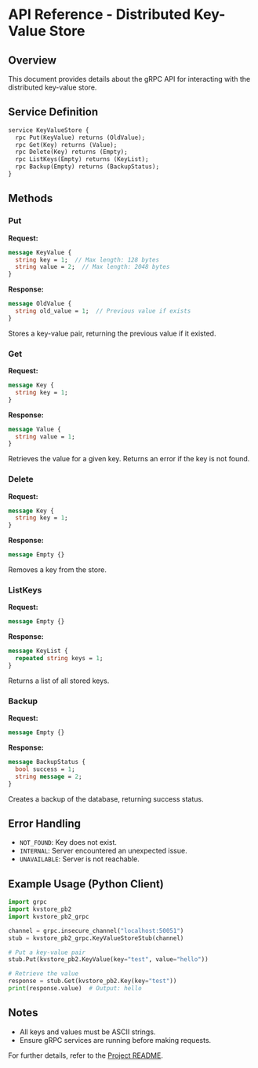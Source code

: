 # API Reference - Distributed Key-Value Store

## Overview
This document provides details about the gRPC API for interacting with the distributed key-value store.

## Service Definition

```proto
service KeyValueStore {
  rpc Put(KeyValue) returns (OldValue);
  rpc Get(Key) returns (Value);
  rpc Delete(Key) returns (Empty);
  rpc ListKeys(Empty) returns (KeyList);
  rpc Backup(Empty) returns (BackupStatus);
}
```

## Methods

### Put
**Request:**
```proto
message KeyValue {
  string key = 1;  // Max length: 128 bytes
  string value = 2;  // Max length: 2048 bytes
}
```
**Response:**
```proto
message OldValue {
  string old_value = 1;  // Previous value if exists
}
```
Stores a key-value pair, returning the previous value if it existed.

### Get
**Request:**
```proto
message Key {
  string key = 1;
}
```
**Response:**
```proto
message Value {
  string value = 1;
}
```
Retrieves the value for a given key. Returns an error if the key is not found.

### Delete
**Request:**
```proto
message Key {
  string key = 1;
}
```
**Response:**
```proto
message Empty {}
```
Removes a key from the store.

### ListKeys
**Request:**
```proto
message Empty {}
```
**Response:**
```proto
message KeyList {
  repeated string keys = 1;
}
```
Returns a list of all stored keys.

### Backup
**Request:**
```proto
message Empty {}
```
**Response:**
```proto
message BackupStatus {
  bool success = 1;
  string message = 2;
}
```
Creates a backup of the database, returning success status.

## Error Handling
- `NOT_FOUND`: Key does not exist.
- `INTERNAL`: Server encountered an unexpected issue.
- `UNAVAILABLE`: Server is not reachable.

## Example Usage (Python Client)
```python
import grpc
import kvstore_pb2
import kvstore_pb2_grpc

channel = grpc.insecure_channel("localhost:50051")
stub = kvstore_pb2_grpc.KeyValueStoreStub(channel)

# Put a key-value pair
stub.Put(kvstore_pb2.KeyValue(key="test", value="hello"))

# Retrieve the value
response = stub.Get(kvstore_pb2.Key(key="test"))
print(response.value)  # Output: hello
```

## Notes
- All keys and values must be ASCII strings.
- Ensure gRPC services are running before making requests.

For further details, refer to the [Project README](../README.md).
